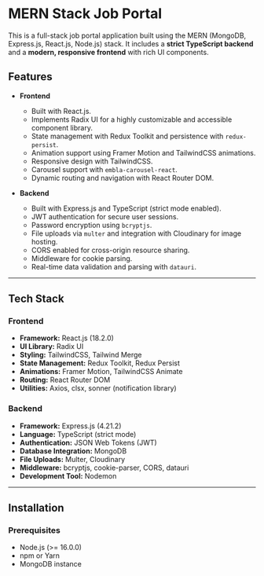 # MERN Stack Job Portal

This is a full-stack job portal application built using the MERN (MongoDB, Express.js, React.js, Node.js) stack. It includes a **strict TypeScript backend** and a **modern, responsive frontend** with rich UI components.

## Features

- **Frontend**

  - Built with React.js.
  - Implements Radix UI for a highly customizable and accessible component library.
  - State management with Redux Toolkit and persistence with `redux-persist`.
  - Animation support using Framer Motion and TailwindCSS animations.
  - Responsive design with TailwindCSS.
  - Carousel support with `embla-carousel-react`.
  - Dynamic routing and navigation with React Router DOM.

- **Backend**
  - Built with Express.js and TypeScript (strict mode enabled).
  - JWT authentication for secure user sessions.
  - Password encryption using `bcryptjs`.
  - File uploads via `multer` and integration with Cloudinary for image hosting.
  - CORS enabled for cross-origin resource sharing.
  - Middleware for cookie parsing.
  - Real-time data validation and parsing with `datauri`.

---

## Tech Stack

### Frontend

- **Framework:** React.js (18.2.0)
- **UI Library:** Radix UI
- **Styling:** TailwindCSS, Tailwind Merge
- **State Management:** Redux Toolkit, Redux Persist
- **Animations:** Framer Motion, TailwindCSS Animate
- **Routing:** React Router DOM
- **Utilities:** Axios, clsx, sonner (notification library)

### Backend

- **Framework:** Express.js (4.21.2)
- **Language:** TypeScript (strict mode)
- **Authentication:** JSON Web Tokens (JWT)
- **Database Integration:** MongoDB
- **File Uploads:** Multer, Cloudinary
- **Middleware:** bcryptjs, cookie-parser, CORS, datauri
- **Development Tool:** Nodemon

---

## Installation

### Prerequisites

- Node.js (>= 16.0.0)
- npm or Yarn
- MongoDB instance